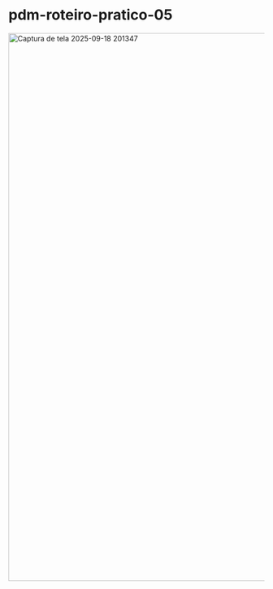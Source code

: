 # pdm-roteiro-pratico-05


<img width="1919" height="1079" alt="Captura de tela 2025-09-18 201347" src="https://github.com/user-attachments/assets/26cd70aa-29b9-498c-8a59-c4533cf198a2" />

